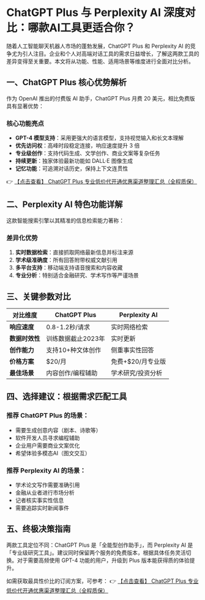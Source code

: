# ChatGPT Plus 与 Perplexity AI 深度对比：哪款AI工具更适合你？

随着人工智能聊天机器人市场的蓬勃发展，ChatGPT Plus 和 Perplexity AI 的竞争尤为引人注目。企业和个人对高端对话工具的需求日益增长，了解这两款工具的差异变得至关重要。本文将从功能、性能、适用场景等维度进行全面对比分析。

## 一、ChatGPT Plus 核心优势解析

作为 OpenAI 推出的付费版 AI 助手，ChatGPT Plus 月费 20 美元，相比免费版具有显著优势：

### 核心功能亮点
- **GPT-4 模型支持**：采用更强大的语言模型，支持视觉输入和长文本理解
- **优先访问权**：高峰时段稳定连接，响应速度提升 3 倍
- **专业级创作**：支持代码生成、文学创作、商业文案等复杂任务
- **持续更新**：独家体验最新功能如 DALL·E 图像生成
- **记忆功能**：可追溯对话历史，保持上下文连贯性

👉 [【点击查看】 ChatGPT Plus 专业低价代开通优惠渠道整理汇总（全程质保）](https://bit.ly/DaiKai)

## 二、Perplexity AI 特色功能详解

这款智能搜索引擎以其精准的信息检索能力著称：

### 差异化优势
1. **实时数据检索**：直接抓取网络最新信息并标注来源
2. **学术级准确度**：所有回答附带权威文献引用
3. **多平台支持**：移动端支持语音搜索和内容收藏
4. **专业分析**：特别适合金融研究、学术写作等严谨场景

## 三、关键参数对比

| 对比维度       | ChatGPT Plus          | Perplexity AI         |
|----------------|-----------------------|-----------------------|
| **响应速度**   | 0.8-1.2秒/请求       | 实时网络检索         |
| **数据时效性** | 训练数据截止2023年   | 实时更新             |
| **创作能力**   | 支持10+种文体创作    | 侧重事实性回答       |
| **价格方案**   | $20/月               | 免费+$20/月专业版    |
| **最佳场景**   | 内容创作/编程辅助    | 学术研究/投资分析    |

## 四、选择建议：根据需求匹配工具

### 推荐 ChatGPT Plus 的场景：
- 需要生成创意内容（剧本、诗歌等）
- 软件开发人员寻求编程辅助
- 企业用户需要商业文案优化
- 希望体验多模态AI（图文交互）

### 推荐 Perplexity AI 的场景：
- 学术论文写作需要准确引用
- 金融从业者进行市场分析
- 记者核实事实性信息
- 需要追踪实时新闻事件

## 五、终极决策指南

两款工具定位不同：ChatGPT Plus 是「全能型创作助手」，而 Perplexity AI 是「专业级研究工具」。建议同时保留两个服务的免费版本，根据具体任务灵活切换。对于需要高频使用 GPT-4 功能的用户，升级到 Plus 版本能获得质的体验提升。

如需获取最具性价比的订阅方案，可参考：
👉 [【点击查看】 ChatGPT Plus 专业低价代开通优惠渠道整理汇总（全程质保）](https://bit.ly/DaiKai)